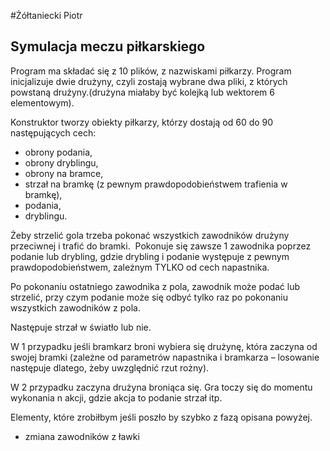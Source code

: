 #Żółtaniecki Piotr 
## Symulacja meczu piłkarskiego

Program ma składać się z 10 plików, z nazwiskami piłkarzy. Program inicjalizuje dwie drużyny, czyli zostają wybrane dwa pliki, z których powstaną drużyny.(drużyna miałaby być kolejką lub wektorem 6 elementowym).

Konstruktor tworzy obiekty piłkarzy, którzy dostają od 60 do 90 następujących cech:

- obrony podania,
- obrony dryblingu,
- obrony na bramce,
- strzał na bramkę (z pewnym prawdopodobieństwem trafienia w bramkę), 
- podania, 
- dryblingu.

Żeby strzelić gola trzeba pokonać wszystkich zawodników drużyny przeciwnej i trafić do bramki.
 Pokonuje się zawsze 1 zawodnika poprzez podanie lub drybling, gdzie drybling i podanie występuje z pewnym prawdopodobieństwem, zależnym TYLKO od cech napastnika.

Po pokonaniu ostatniego zawodnika z pola, zawodnik może podać lub strzelić, przy czym podanie może się odbyć tylko raz po pokonaniu wszystkich zawodników z pola.

Następuje strzał w światło lub nie. 

W 1 przypadku jeśli bramkarz broni wybiera się drużynę, która zaczyna od swojej bramki (zależne od parametrów napastnika i bramkarza – losowanie następuje dlatego, żeby uwzględnić rzut rożny).

W 2 przypadku zaczyna drużyna broniąca się.
Gra toczy się do momentu wykonania n akcji, gdzie akcja to podanie strzał itp.

Elementy, które zrobiłbym jeśli poszło by szybko z fazą opisana powyżej.

- zmiana zawodników z ławki


